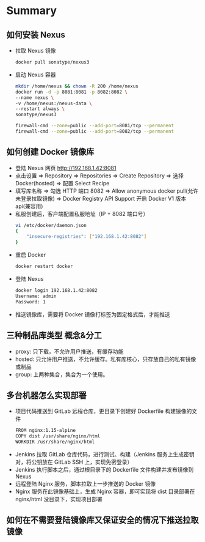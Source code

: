 # Summary

##  如何安装 Nexus

* 拉取 Nexus 镜像
    ```bash
    docker pull sonatype/nexus3
    ```
* 启动 Nexus 容器
    ```bash
    mkdir /home/nexus && chown -R 200 /home/nexus
    docker run -d -p 8081:8081 -p 8082:8082 \
    --name nexus \
    -v /home/nexus:/nexus-data \
    --restart always \
    sonatype/nexus3

    firewall-cmd --zone=public --add-port=8081/tcp --permanent
    firewall-cmd --zone=public --add-port=8082/tcp --permanent
    ```
  

## 如何创建 Docker 镜像库

* 登陆 Nexus 网页 http://192.168.1.42:8081
* 点击设置 => Repository => Repositories => Create Repository => 选择 Docker(hosted) => 配置 Select Recipe
* 填写库名称 => 勾选 HTTP 端口 8082 => Allow anonymous docker pull(允许未登录拉取镜像) => Docker Registry API Support 开启 Docker V1 版本 api(兼容用)
* 私服创建后，客户端配置私服地址（IP + 8082 端口号）
    ```bash
    vi /etc/docker/daemon.json
    {
        "insecure-registries": ["192.168.1.42:8082"]
    }
    ```
* 重启 Docker
    ```bash
    docker restart docker
    ```
* 登陆 Nexus
    ```bash
    docker login 192.168.1.42:8082
    Username: admin
    Password: 1
    ```
* 推送镜像库，需要将 Docker 镜像打标签为固定格式后，才能推送


## 三种制品库类型 概念&分工

* proxy: 只下载，不允许用户推送，有缓存功能
* hosted: 只允许用户推送，不允许缓存。私有库核心，只存放自己的私有镜像或制品
* group: 上两种集合，集合为一个使用。

## 多台机器怎么实现部署

* 项目代码推送到 GitLab 远程仓库，更目录下创建好 Dockerfile 构建镜像的文件
    ```bash
    FROM nginx:1.15-alpine
    COPY dist /usr/share/nginx/html
    WORKDIR /usr/share/nginx/html
    ```
* Jenkins 拉取 GitLab 仓库代码，进行测试、构建（Jenkins 服务上生成密钥对，将公钥放在 GitLab SSH 上，实现免密登录）
* Jenkins 执行脚本之后，通过根目录下的 Dockerfile 文件构建并发布镜像到 Nexus
* 远程登陆 Nginx 服务，脚本拉取上一步推送的 Docker 镜像
* Nginx 服务在此镜像基础上，生成 Nginx 容器，即可实现将 dist 目录部署在 nginx/html 没目录下，实现项目部署

## 如何在不需要登陆镜像库又保证安全的情况下推送拉取镜像



